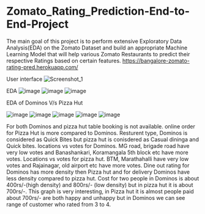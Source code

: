 # Zomato_Rating_Prediction-End-to-End-Project
The main goal of this project is to perform extensive Exploratory Data Analysis(EDA) on the Zomato Dataset and build an appropriate Machine Learning Model that will help various Zomato Restaurants to predict their respective Ratings based on certain features.
https://bangalore-zomato-rating-pred.herokuapp.com/

User interface
![Screenshot_1](https://user-images.githubusercontent.com/56857382/144856980-2cc101a6-5745-4dd8-a379-d82395c19851.png)


EDA
![image](https://user-images.githubusercontent.com/56857382/143776908-ecd9b534-f01a-47d4-ba7f-e53035514a19.png)
![image](https://user-images.githubusercontent.com/56857382/143776915-d4a08046-d892-4684-8661-d9799dc82003.png)
![image](https://user-images.githubusercontent.com/56857382/143776922-f595db47-fc4f-43d0-bf00-8a4f04158ffe.png)

EDA of Dominos V/s Pizza Hut

![image](https://user-images.githubusercontent.com/56857382/143776950-a2875f86-d4d0-463b-befa-56f19a6f495f.png)
![image](https://user-images.githubusercontent.com/56857382/143776955-503f21bb-1106-4078-8dc7-f268df9c1727.png)
![image](https://user-images.githubusercontent.com/56857382/143776963-02e218b4-36c3-4db0-b173-82c05c620732.png)
![image](https://user-images.githubusercontent.com/56857382/143776967-7f6366ac-f85d-47c5-9030-8a17f93934f4.png)
![image](https://user-images.githubusercontent.com/56857382/143776969-5e02be79-45ac-4317-beb4-a0ceab33dc57.png)

For both Dominos and pizza hut table booking is not available.
online order for Pizza Hut is more compared to Dominos.
Resturent type, Dominos is considered as Quick Bites but pizza hut is conisdered as Casual dininga and Quick bites.
locations vs votes for Dominos.	
MG road, brigade road have very low votes and Banashankari, Koramangala 5th block etc have more votes.
Locations vs votes for pizza hut.
BTM, Marathahalli have very low votes and Rajainagar, old airport etc have more votes.
Dine out rating for Dominos has more density then Pizza hut and for delivery Dominos have less density compared to pizza hut.
Cost for two people in Dominos is about 400rs/-(high density) and 800rs/- (low density) but in pizza hut it is about 700rs/-.
This graph is very interesting, in Pizza hut it is almost people paid about 700rs/- are both happy and unhappy but in Dominos we can see range of customer who rated from 3 to 4.



